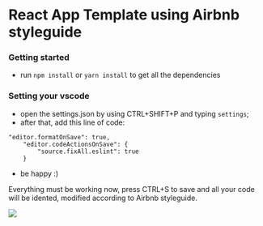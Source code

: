 # React App Template using Airbnb styleguide

### Getting started

- run `npm install` or `yarn install` to get all the dependencies

### Setting your vscode

- open the settings.json by using CTRL+SHIFT+P and typing `settings`;
- after that, add this line of code:

```
"editor.formatOnSave": true,
    "editor.codeActionsOnSave": {
        "source.fixAll.eslint": true
    }
```

- be happy :)

Everything must be working now, press CTRL+S to save and all your code will be idented, modified according to Airbnb styleguide.

![](https://gph.is/g/EJgkj7e)
